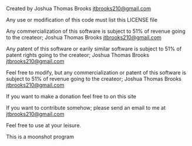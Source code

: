 Created by Joshua Thomas Brooks jtbrooks210@gmail.com

Any use or modification of this code must list this LICENSE file

Any commercialization of this software is subject to 51% of revenue going to the createor; Joshua Thomas Brooks jtbrooks210@gmail.com

Any patent of this software or earily similar software is subject to 51% of patent rights going to the createor; Joshua Thomas Brooks jtbrooks210@gmail.com

Feel free to modify, but any commercialization or patent of this software is subject to 51% of revenue going to the createor; Joshua Thomas Brooks jtbrooks210@gmail.com

If you want to make a donation feel free to on this site

If you want to contribute somehow; please send an email to me at jtbrooks210@gmail.com

Feel free to use at your leisure.

This is a moonshot program
